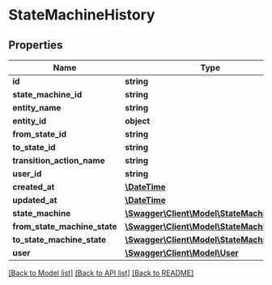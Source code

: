 # StateMachineHistory

## Properties
Name | Type | Description | Notes
------------ | ------------- | ------------- | -------------
**id** | **string** |  | [optional] 
**state_machine_id** | **string** |  | 
**entity_name** | **string** |  | 
**entity_id** | **object** |  | 
**from_state_id** | **string** |  | 
**to_state_id** | **string** |  | 
**transition_action_name** | **string** |  | [optional] 
**user_id** | **string** |  | [optional] 
**created_at** | [**\DateTime**](\DateTime.md) |  | 
**updated_at** | [**\DateTime**](\DateTime.md) |  | [optional] 
**state_machine** | [**\Swagger\Client\Model\StateMachine**](StateMachine.md) |  | [optional] 
**from_state_machine_state** | [**\Swagger\Client\Model\StateMachineState**](StateMachineState.md) |  | [optional] 
**to_state_machine_state** | [**\Swagger\Client\Model\StateMachineState**](StateMachineState.md) |  | [optional] 
**user** | [**\Swagger\Client\Model\User**](User.md) |  | [optional] 

[[Back to Model list]](../../README.md#documentation-for-models) [[Back to API list]](../../README.md#documentation-for-api-endpoints) [[Back to README]](../../README.md)

